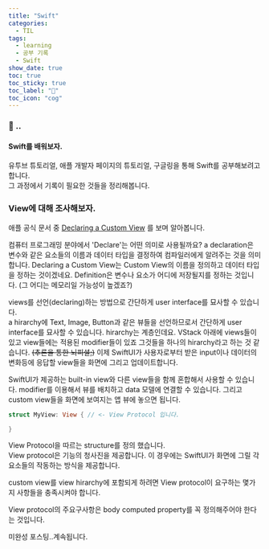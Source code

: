 ```yaml
---
title: "Swift"
categories:
  - TIL
tags:
  - learning
  - 공부 기록
  - Swift
show_date: true
toc: true
toc_sticky: true
toc_label: "👷"
toc_icon: "cog"
---
```


### 💭 ..  
<div class="notice">
  <h4>Swift를 배워보자.</h4>
  <p>유투브 튜토리얼, 애플 개발자 페이지의 튜토리얼, 구글링을 통해 Swift를 공부해보려고 합니다.<br>    
  그 과정에서 기록이 필요한 것들을 정리해봅니다.</p>
</div>


### View에 대해 조사해보자.  
애플 공식 문서 중 [Declaring a Custom View](https://developer.apple.com/documentation/swiftui/declaring-a-custom-view) 를 보며 알아봅니다.  

컴퓨터 프로그래밍 분야에서 'Declare'는 어떤 의미로 사용될까요?
a declaration은 변수와 같은 요소들의 이름과 데이터 타입을 결정하여 컴파일러에게 알려주는 것을 의미합니다. Declaring a Custom View는 Custom View의 이름을 정의하고 데이터 타입을 정하는 것이겠네요. Definition은 변수나 요소가 어디에 저장될지를 정하는 것입니다. (그 어디는 메모리일 가능성이 높겠죠?)

views를 선언(declaring)하는 방법으로 간단하게 user interface를 묘사할 수 있습니다.  
a hirarchy에 Text, Image, Button과 같은 뷰들을 선언하므로서 간단하게 user interface를 묘사할 수 있습니다. hirarchy는 계층인데요. VStack 아래에 views들이 있고 view들에는 적용된 modifier들이 있죠 그것들을 하나의 hirarchy라고 하는 것 같습니다. <s>(추론을 통한 뇌피셜;)</s>
이제 SwiftUI가 사용자로부터 받은 input이나 데이터의 변화등에 응답할 view들을 화면에 그리고 업데이트합니다.

SwiftUI가 제공하는 built-in view와 다른 view들을 함께 혼합해서 사용할 수 있습니다. modifier를 이용해서 뷰를 배치하고 data 모델에 연결할 수 있습니다. 그리고 custom view들을 화면에 보여지는 앱 뷰에 놓으면 됩니다.

```swift
struct MyView: View { // <- View Protocol 입니다.

}
```
View Protocol을 따르는 structure를 정의 했습니다.  
View protocol은 기능의 청사진을 제공합니다. 이 경우에는 SwiftUI가 화면에 그릴 각 요소들의 작동하는 방식을 제공합니다.

custom view를 view hirarchy에 포함되게 하려면 View protocol이 요구하는 몇가지 사항들을 충족시켜야 합니다.

View protocol의 주요구사항은 body computed property를 꼭 정의해주어야 한다는 것입니다.


미완성 포스팅..계속됩니다.












<!-- Protocol인 View와 Text, Image, Button 같은 SwiftUI built-in View, SwiftUI built-in view가 아닌 다른 framework의 view.  


아래는 두번째 의미의 View중 하나인 Text를 나타내는 코드입니다. foregroundColor라는 modifier에 파라미터로 .red를 주어 글씨색이 빨간색으로 보이게 해주었습니다.
```swift
Text("Hello, World!")
    .foregroundColor(.red) //Hello, World의 글자색이 빨간색으로 보여지게 하는 modifier 메서드

### Text element 와 padding modifier
<!-- [2021 SwiftUI Tutorial for Beginners (3.5 hour Masterclass)](https://www.youtube.com/watch?v=F2ojC6TNwws&t=1s)   
좋은 강의를 유투브에서 볼 수 있다는 것에 감사하며 들어봅니다.

  {% highlight swift linenos %}
    import SwiftUI

      struct ContentView: View {
        var body: some View {

          Text("Hello!").padding()
          //Text는 element padding은 modifier
        }
      }
  {% endhighlight %}   -->



<!-- ### A Source of Truth  

  SwiftUI data flow(데이터의 흐름)은 데이터가 a single source of truth를 가지고 있다는 개념에 기초한다.

  (전역변수와 비슷하게 느껴짐)

  코드의 모든 부분에서 같은 데이터를 사용할 수 있게 해줌.

  SwiftUI앱(SwiftUI 프레임워크를 사용하는 앱???)에서 변화할 수 있는 모든 데이터와 객체들은 a single source of truth를 필요로 한다.

  뷰가 변경하거나 관찰할 수 있도록하는 방식을 필요로 한다.

  poperty wrappers는 변경되기 쉬운 데이터들과 각각의 뷰들이 어떻게 상호작용을 하는지와 관련이 있다. -->
